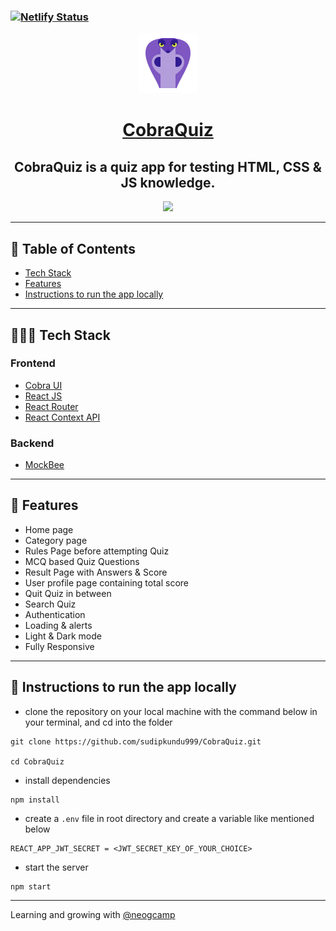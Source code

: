 ### [![Netlify Status](https://api.netlify.com/api/v1/badges/f709f33c-c62f-40da-8f1d-c6a85ca2c43c/deploy-status)](https://app.netlify.com/sites/cobra-quiz/deploys)

<div align="center">

<img alt="logo" src="public\images\logo.png" />

# [CobraQuiz](https://cobra-quiz.netlify.app/)

## CobraQuiz is a quiz app for testing HTML, CSS & JS knowledge.

![](./showcase.gif)

</div>

---

## 📕 Table of Contents

- [Tech Stack](#-tech-stack)
- [Features](#-features)
- [Instructions to run the app locally](#-instructions-to-run-the-app-locally)

---

## 👨🏻‍💻 Tech Stack

### Frontend

- [Cobra UI](https://cobra-ui.netlify.app/)
- [React JS](https://reactjs.org/)
- [React Router](https://reactrouter.com/)
- [React Context API](https://reactjs.org/docs/context.html)

### Backend

- [MockBee](https://mockbee.netlify.app/)

---

## 🚀 Features

- Home page
- Category page
- Rules Page before attempting Quiz
- MCQ based Quiz Questions
- Result Page with Answers & Score
- User profile page containing total score
- Quit Quiz in between
- Search Quiz
- Authentication
- Loading & alerts
- Light & Dark mode
- Fully Responsive

---

## 🔌 Instructions to run the app locally

- clone the repository on your local machine with the command below in your terminal, and cd into the folder

```
git clone https://github.com/sudipkundu999/CobraQuiz.git

cd CobraQuiz
```

- install dependencies

```
npm install
```

- create a `.env` file in root directory and create a variable like mentioned below

```
REACT_APP_JWT_SECRET = <JWT_SECRET_KEY_OF_YOUR_CHOICE>
```

- start the server

```
npm start
```

---

Learning and growing with [@neogcamp](https://github.com/neogcamp)
